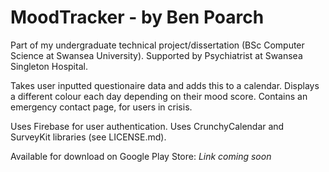 # MoodTracker - by Ben Poarch

Part of my undergraduate technical project/dissertation
(BSc Computer Science at Swansea University).
Supported by Psychiatrist at Swansea Singleton Hospital.

Takes user inputted questionaire data and adds this to a calendar.
Displays a different colour each day depending on their mood score.
Contains an emergency contact page, for users in crisis.

Uses Firebase for user authentication.
Uses CrunchyCalendar and SurveyKit libraries (see LICENSE.md).

Available for download on Google Play Store:
*Link coming soon*
